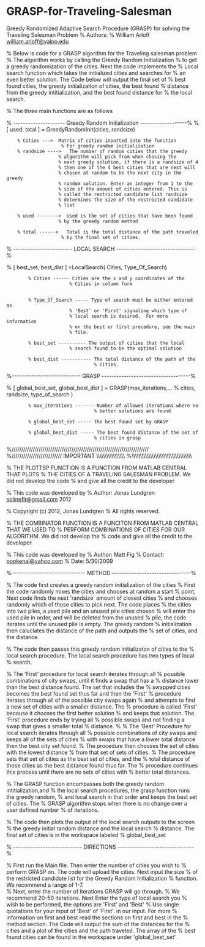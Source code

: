 # GRASP-for-Traveling-Salesman
Greedy Randomized Adaptive Search Procedure  (GRASP) for solving the Traveling Salesman Problem
% Authors:
% William Arloff <william.arloff@valpo.edu>

% Below is code for a GRASP algorithm for the Traveling salesman problem
% The algorithm works by calling the Greedy Random Initialization 
% to get a greedy randomization of the cities. Next the code implements the
% Local search function which takes the initialized cities and searches for
% an even better solution.  The Code below will output the final set of
% best found cities, the greedy initialization of cities, the best found
% distance from the greedy intitialization, and the best found distance for
% the local search.

% The three main functions are as follows


% --------------------- Greedy Random Initialization -------------------%
%[ used, total ] = GreedyRandomInit(cities, randsize) 

        % Cities --->  Matrix of cities inputted into the function
                        % For greedy random initialization
        % randsize ---->   The number of random cities that the greedy 
                       % algorithm will pick from when chosing the 
                       % next greedy solution, if there is a randsize of 4
                       % then one of the 4 best cities that are next will
                       % chosen at random to be the next city in the greedy
                       % random solution. Enter an integer from 1 to the
                       % size of the amount of cities entered. This is
                       % called the restricted candidate list randsize
                       % determines the size of the restricted candidate
                       % list
                       
        % used -------->  Used is the set of cities that have been found
                       % by the greedy random method
                       
        % total ------>   Total is the total distance of the path traveled
                        % by the final set of cities.
                        
% ------------------------ LOCAL SEARCH --------------------------------%

% [ best_set, best_dist ] =LocalSearch( Cities, Type_Of_Search)

            % Cities ------ Cities are the x and y coordinates of the
                           % Cities in column form
                           
                           
            % Type_Of_Search ----- Type of search must be either entered as
                           % 'Best' or 'First' signaling which type of
                           % local search is desired.  For more information
                           % on the best or first procedure, see the main
                           % file.

            % best_set ---------- The output of cities that the local
                           % search found to be the optimal solution
                           
            % best_dist ----------- The total distance of the path of the
                                    % cities.

%---------------------------- GRASP ------------------------------------%

%  [ global_best_set, global_best_dist ] = GRASP(max_iterations,...
%    cities, randsize, type_of_search )
            
            % max_iterations ------- Number of allowed iterations where no 
                                    % better solutions are found

            % global_best_set ----- The best found set by GRASP
            
            % global_best_dist ----- The best found distance of the set of
                                    % cities in grasp
                                   

%///////////////////////////////////////////////////////////////////////
%////////////////////////// IMPORTANT \\\\\\\\\\\\\\\\\\\\\\\\\\\\\\\\\\
%\\\\\\\\\\\\\\\\\\\\\\\\\\\\\\\\\\\\\\\\\\\\\\\\\\\\\\\\\\\\\\\\\\\\\\\

% THE PLOTTSP FUNCTION IS A FUNCTION FROM MATLAB CENTRAL THAT PLOTS
% THE CITIES OF A TRAVELING SALESMAN PROBLEM. We did not develop the code
% and give all the credit to the developer

% This code was developed by 
% Author: Jonas Lundgren <splinefit@gmail.com> 2012

% Copyright (c) 2012, Jonas Lundgren
% All rights reserved.

% THE COMBINATOR FUNCTION IS A FUNCITON FROM MATLAB CENTRAL THAT WE USED TO
% PERFORM COMBINATIONS OF CITIES FOR OUR ALGORITHM. We did not develop the 
% code and give all the credit to the developer

% This code was developed by 
% Author:   Matt Fig
% Contact:  popkenai@yahoo.com
% Date:     5/30/2009


%------------------------------ METHOD --------------------------------%

%       The code first creates a greedy random initialization of the cities
% First the code randomly mixes the cities and chooses at random a start
% point, Next code finds the next 'randsize' amount of closest cities 
% and chooses randomly which of those cities to pick next. The code places
% the cities into two piles, a used pile and an unused pile cities chosen
% will enter the used pile in order, and will be deleted from the unused
% pile, the code iterates until the unused pile is empty. The greedy random
% initialization then caluclates the distance of the path and outputs the
% set of cities, and the distance.

%       The code then passes this greedy random initializaton of cities to the 
% local search procedure. The local search procedure has two types of local
% search.  
        
%         The 'First' procedure for local search iterates through all
% possible combinations of city swaps, until it finds a swap that has a
% distance lower than the best distance found.  The set that includes the
% swapped cities becomes the best found set thus far and then the 'First'
% procedure iterates through all of the possible city swaps again
% and attempts to find a new set of cities with a smaller distance.  The
% procedure is called 'First' because it chooses the first better solution
% and keeps that solution.  The 'First' procedure ends by trying all
% possible swaps and not finding a swap that gives a smaller total
% distance.
% 
%         The 'Best' Procedure for local search iterates through all
% possible combinations of city swaps and keeps all of the sets of cities
% with swaps that have a lower total distance then the best city set found.
% The procedure then chooses the set of cities with the lowest distance
% from that set of sets of cities.
% The procedure sets that set of cities as the best set of cities, and the
% total distance of those cities as the best distance found thus far. The
% procedure continues this process until there are no sets of cities with
% better total distances.

%       The GRASP function encompasses both the greedy random intitialization,and
% the local search procedures, the grasp function runs the greedy random,
% and local search in that order and keeps the best set of cities. The
% GRASP algorithm stops when there is no change over a user defined number
% of iterations.

%       The code then plots the output of the local search outputs to the screen
% the greedy initial random distance and the local search
% distance.  The final set of cities is in the workspace labeled 
% global_best_set

% ---------------------------- DIRECTIONS ------------------------------- %

%       First run the Main file.  Then enter the number of cities you wish to
% perform GRASP on. The code will upload the cities.  Next input the size
% of the restricted candidate list for the Greedy Random Initialization
% function. We recommend a range of 1-7.  
%       Next, enter the number of iterations GRASP will go through.
% We recommend 20-50 iterations.  Next Enter the type of local search you
% wish to be performed, the options are 'First' and 'Best' 
% Use single quotations for your input of 'Best' of 'First'. in our input. For more
% information on first and best read the sections on first and best in the
% method section.  The Code will output the sum of the distances for the
% cities and a plot of the cities and the path traveled. The array of the
% best found cities can be found in the workspace under 'global_best_set'.
